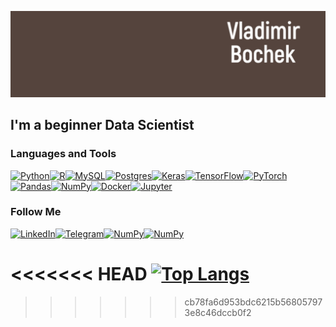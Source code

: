 ![Header](https://github.com/BcVlad/bcvlad/blob/main/assets/header.SvCyB.png)

## I'm a beginner Data Scientist

### Languages and Tools
[<img alt="Python" src="https://img.shields.io/badge/python%20-%2314354C.svg?&style=for-the-badge&logo=python&logoColor=white"/>](https://docs.python.org/3/)[<img alt="R" src="https://img.shields.io/badge/r-%23276DC3.svg?&style=for-the-badge&logo=r&logoColor=white"/>](https://www.r-project.org/other-docs.html)[<img alt="MySQL" src="https://img.shields.io/badge/mysql-%2300f.svg?&style=for-the-badge&logo=mysql&logoColor=white"/>](https://dev.mysql.com/doc/)[<img alt="Postgres" src ="https://img.shields.io/badge/postgres-%23316192.svg?&style=for-the-badge&logo=postgresql&logoColor=white"/>](https://postgrespro.ru/docs/postgresql)[<img alt="Keras" src="https://img.shields.io/badge/Keras%20-%23D00000.svg?&style=for-the-badge&logo=Keras&logoColor=white"/>](https://keras.io/)[<img alt="TensorFlow" src="https://img.shields.io/badge/TensorFlow%20-%23FF6F00.svg?&style=for-the-badge&logo=TensorFlow&logoColor=white" />](https://www.tensorflow.org/)[<img alt="PyTorch" src="https://img.shields.io/badge/PyTorch%20-%23EE4C2C.svg?&style=for-the-badge&logo=PyTorch&logoColor=white" />](https://pytorch.org/)[<img alt="Pandas" src="https://img.shields.io/badge/pandas%20-%23150458.svg?&style=for-the-badge&logo=pandas&logoColor=white" />](https://pandas.pydata.org/docs/)[<img alt="NumPy" src="https://img.shields.io/badge/numpy%20-%23013243.svg?&style=for-the-badge&logo=numpy&logoColor=white" />](https://numpy.org/)[<img alt="Docker" src="https://img.shields.io/badge/docker%20-%230db7ed.svg?&style=for-the-badge&logo=docker&logoColor=white"/>](https://docs.docker.com/)[<img alt="Jupyter" src="https://img.shields.io/badge/Jupyter%20-%23F37626.svg?&style=for-the-badge&logo=Jupyter&logoColor=white" />](https://jupyter.org/)


### Follow Me

[<img alt="LinkedIn" src="https://img.shields.io/badge/linkedin%20-%230077B5.svg?&style=for-the-badge&logo=linkedin&logoColor=white"/>](http://linkedin.com/in/vladmirbc)[<img alt="Telegram" src="https://img.shields.io/badge/Telegram-2CA5E0?style=for-the-badge&logo=telegram&logoColor=white" />](https://t.me/vladmir_bc)[![NumPy](https://img.shields.io/badge/-Stepik-<COLOR>?style=for-the-badge)](https://stepik.org/users/97079898)[![NumPy](https://img.shields.io/badge/-Coursera-0056D2?style=for-the-badge)](https://www.coursera.org/user/4f24abb3c60396f13e50c0bd691f13a2)


<<<<<<< HEAD
[![Top Langs](https://github-readme-stats.vercel.app/api/top-langs/?username=BcVlad2&layout=compact)](https://github.com/anuraghazra/github-readme-stats)
=======
>>>>>>> cb78fa6d953bdc6215b568057973e8c46dccb0f2
